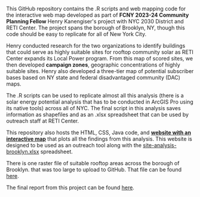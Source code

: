 This GitHub repository contains the .R scripts and web mapping code for the interactive web map developed as part of **FCNY 2023-24 Community Planning Fellow** Henry Kanengiser's project with NYC 2030 District and RETI Center. The project spans the borough of Brooklyn, NY, though this code should be easy to replicate for all of New York City.

Henry conducted research for the two organizations to identify buildings that could serve as highly suitable sites for rooftop community solar as RETI Center expands its Local Power program. From this map of scored sites, we then developed **campaign zones**, geographic concentrations of highly suitable sites. Henry also developed a three-tier map of potential subscriber bases based on NY state and federal disadvantaged community (DAC) maps.

The .R scripts can be used to replicate almost all this analysis (there is a solar energy potential analysis that has to be conducted in ArcGIS Pro using its native tools) across all of NYC. The final script in this analysis saves information as shapefiles and as an .xlsx spreadsheet that can be used by outreach staff at RETI Center.

This repository also hosts the HTML, CSS, Java code, and **[website with an interactive map](https://henry-kanengiser.github.io/fcny-community-solar/)** that plots all the findings from this analysis. This website is designed to be used as an outreach tool along with the [site-analysis-brooklyn.xlsx](https://github.com/henry-kanengiser/fcny-community-solar/blob/main/site%20analysis_brooklyn.xlsx) spreadsheet.

There is one raster file of suitable rooftop areas across the borough of Brooklyn. that was too large to upload to GitHub. That file can be found [here](https://drive.google.com/drive/folders/1yWBVyHt93tSxdTWlPd1XPLiuqe-dmvC-?usp=sharing).

The final report from this project can be found [here](https://docs.google.com/document/d/1p8KHb42GYJB7AQWe59qKt4wDBq_-9EH7pqfoifi0AA8/edit?usp=sharing).


